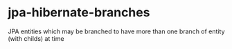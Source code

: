 jpa-hibernate-branches
======================

JPA entities which may be branched to have more than one branch of entity (with childs) at time